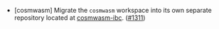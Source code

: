 - [cosmwasm] Migrate the `cosmwasm` workspace into its own separate repository
  located at [cosmwasm-ibc](https://github.com/informalsystems/cosmwasm-ibc).
  ([\#1311](https://github.com/cosmos/ibc-rs/issues/1311))
